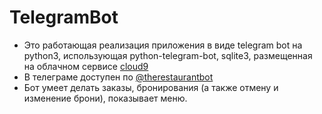 TelegramBot 
============
* Это работающая реализация приложения в виде telegram bot на python3, использующая python-telegram-bot, sqlite3, размещенная на облачном сервисе [cloud9](https://ide.c9.io/)
* В телеграме доступен по [@therestaurantbot](https://telegram.me/therestaurantbot)
* Бот умеет делать заказы, бронирования (а также отмену и изменение брони), показывает меню.
